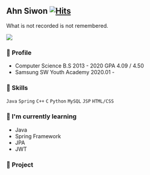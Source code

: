 ## Ahn Siwon  [![Hits](https://hits.seeyoufarm.com/api/count/incr/badge.svg?url=https%3A%2F%2Fgithub.com%2Fssibongee%2Fhit-counter)](https://hits.seeyoufarm.com)

What is not recorded is not remembered.

![](https://github-readme-stats.vercel.app/api?username=ssibongee&show_icons=true)

### 🎈 Profile 

* Computer Science B.S 2013 - 2020 GPA 4.09 / 4.50
* Samsung SW Youth Academy 2020.01 - 

### 🧩 Skills 

`Java` `Spring` `C++` `C` `Python` `MySQL` `JSP` `HTML/CSS` 

### 🌱 I'm currently learning 

* Java 
* Spring Framework
* JPA
* JWT 

### 📌 Project 


<!--
**doiiollo/doiiollo** is a ✨ _special_ ✨ repository because its `README.md` (this file) appears on your GitHub profile.

Here are some ideas to get you started:

- 🔭 I’m currently working on ...
- 🌱 I’m currently learning ...
- 👯 I’m looking to collaborate on ...
- 🤔 I’m looking for help with ...
- 💬 Ask me about ...
- 📫 How to reach me: ...
- 😄 Pronouns: ...
- ⚡ Fun fact: ...
-->
